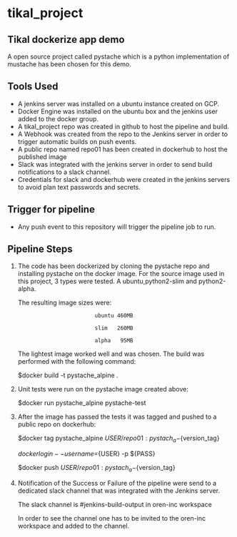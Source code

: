 # tikal_project
Tikal dockerize app demo
------------------------

A open source project called pystache which is a python implementation of mustache has been chosen
for this demo.

Tools Used
----------

- A jenkins server was installed on a ubuntu instance created on GCP.
- Docker Engine was installed on the ubuntu box and the jenkins user added to the docker group.
- A tikal_project repo was created in github to host the pipeline and build.
- A Webhook was created from the repo to the Jenkins server in order to trigger automatic builds on push events.
- A public repo named repo01 has been created in dockerhub to host the published image
- Slack was integrated with the jenkins server in order to send build notifications to a slack channel.
- Credentials for slack and dockerhub were created in the jenkins servers to avoid plan text passwords and secrets.

Trigger for pipeline
--------------------
 - Any push event to this repository will trigger the pipeline job to run.

Pipeline Steps
--------------

1) The code has been dockerized by cloning the pystache repo and installing pystache on the docker image.
   For the source image used in this project, 3 types were tested.  A ubuntu,python2-slim and python2-alpha.

   The resulting image sizes were:

                               ubuntu 460MB

                               slim   260MB 

                               alpha   95MB
  

   The lightest image worked well and was chosen.  The build was performed with the following command:

     $docker build -t pystache_alpine .

2) Unit tests were run on the pystache image created above:

     $docker run pystache_alpine pystache-test
   

3) After the image has passed the tests it was tagged and pushed to a public repo on dockerhub:

     $docker tag pystache_alpine ${USER}/repo01:pystach_a-${version_tag}

     $docker login --username=${USER} -p ${PASS}

     $docker push ${USER}/repo01:pystach_a-${version_tag}

4) Notification of the Success or Failure of the pipeline were send to a dedicated slack channel 
   that was integrated with the Jenkins server.
   
   The slack channel is #jenkins-build-output in oren-inc workspace

   In order to see the channel one has to be invited to the oren-inc workspace and added to the channel.


